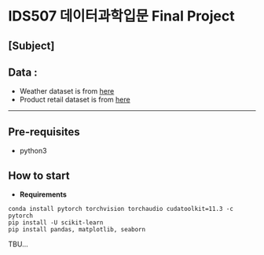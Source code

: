 # IDS507 데이터과학입문 Final Project

## [Subject] 

## Data :
 - Weather dataset is from [here](https://data.kma.go.kr/climate/RankState/selectRankStatisticsDivisionList.do?pgmNo=179)
 - Product retail dataset is from [here](https://kosis.kr/)

---
## Pre-requisites
 - python3
 

## How to start

- **Requirements**
```
conda install pytorch torchvision torchaudio cudatoolkit=11.3 -c pytorch
pip install -U scikit-learn
pip install pandas, matplotlib, seaborn
```
TBU...
